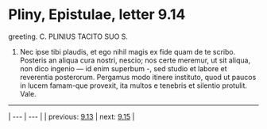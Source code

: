 # Pliny, Epistulae, letter 9.14

greeting. C. PLINIUS TACITO SUO S.



1. Nec ipse tibi plaudis, et ego nihil magis ex fide quam de te scribo. Posteris an aliqua cura nostri, nescio; nos certe meremur, ut sit aliqua, non dico ingenio — id enim superbum -, sed studio et labore et reverentia posterorum. Pergamus modo itinere instituto, quod ut paucos in lucem famam-que provexit, ita multos e tenebris et silentio protulit. Vale.



---

| --- | --- |
| previous: [9.13](../9.13/) | next: [9.15](../9.15/) |